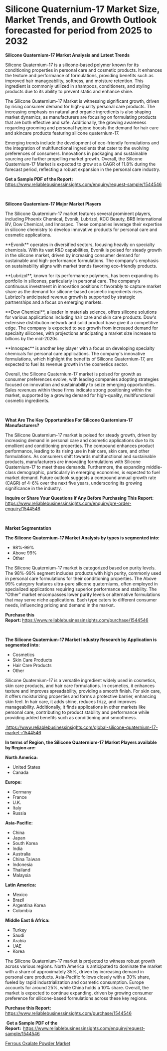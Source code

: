 <p><h1>Silicone Quaternium-17 Market Size, Market Trends, and Growth Outlook forecasted for period from 2025 to 2032</h1></p><p><strong>Silicone Quaternium-17 Market Analysis and Latest Trends</strong></p>
<p><p>Silicone Quaternium-17 is a silicone-based polymer known for its conditioning properties in personal care and cosmetic products. It enhances the texture and performance of formulations, providing benefits such as improved hair manageability, softness, and moisture retention. This ingredient is commonly utilized in shampoos, conditioners, and styling products due to its ability to prevent static and enhance shine.</p><p>The Silicone Quaternium-17 Market is witnessing significant growth, driven by rising consumer demand for high-quality personal care products. The increasing emphasis on natural and organic ingredients is also shaping market dynamics, as manufacturers are focusing on formulating products that are both effective and safe. Additionally, the growing awareness regarding grooming and personal hygiene boosts the demand for hair care and skincare products featuring silicone quaternium-17.</p><p>Emerging trends include the development of eco-friendly formulations and the integration of multifunctional ingredients that cater to the evolving preferences of consumers. Innovations in packaging and sustainable sourcing are further propelling market growth. Overall, the Silicone Quaternium-17 Market is expected to grow at a CAGR of 11.8% during the forecast period, reflecting a robust expansion in the personal care industry.</p></p>
<p><strong>Get a Sample PDF of the Report:&nbsp;</strong> <a href="https://www.reliablebusinessinsights.com/enquiry/request-sample/1544546?utm_campaign=2275&utm_medium=2&utm_source=Github&utm_content=ia&utm_term=01022025&utm_id=silicone-quaternium-17">https://www.reliablebusinessinsights.com/enquiry/request-sample/1544546</a></p>
<p>&nbsp;</p>
<p><strong>Silicone Quaternium-17 Major Market Players</strong></p>
<p><p>The Silicone Quaternium-17 market features several prominent players, including Phoenix Chemical, Evonik, Lubrizol, KCC Beauty, BRB International BV, Dow Chemical, and Innospec. These companies leverage their expertise in silicone chemistry to develop innovative products for personal care and cosmetic applications.</p><p>**Evonik** operates in diversified sectors, focusing heavily on specialty chemicals. With its vast R&D capabilities, Evonik is poised for steady growth in the silicone market, driven by increasing consumer demand for sustainable and high-performance formulations. The company's emphasis on sustainability aligns with market trends favoring eco-friendly products. </p><p>**Lubrizol**, known for its performance polymers, has been expanding its portfolio in silicones, particularly in personal care. The company’s continuous investment in innovation positions it favorably to capture market share as the demand for silicone-based cosmetic ingredients rises. Lubrizol's anticipated revenue growth is supported by strategic partnerships and a focus on emerging markets.</p><p>**Dow Chemical**, a leader in materials science, offers silicone solutions for various applications including hair care and skin care products. Dow's extensive distribution network and solid product base give it a competitive edge. The company is expected to see growth from increased demand for specialty silicones, with projections anticipating a market size increase to billions by the mid-2020s.</p><p>**Innospec** is another key player with a focus on developing specialty chemicals for personal care applications. The company's innovative formulations, which highlight the benefits of Silicone Quaternium-17, are expected to fuel its revenue growth in the cosmetics sector.</p><p>Overall, the Silicone Quaternium-17 market is poised for growth as consumer preferences evolve, with leading companies adopting strategies focused on innovation and sustainability to seize emerging opportunities. Sales revenues within these firms indicate strong positioning within the market, supported by a growing demand for high-quality, multifunctional cosmetic ingredients.</p></p>
<p>&nbsp;</p>
<p><strong>What Are The Key Opportunities For Silicone Quaternium-17 Manufacturers?</strong></p>
<p><p>The Silicone Quaternium-17 market is poised for steady growth, driven by increasing demand in personal care and cosmetic applications due to its emollient and conditioning properties. The compound enhances product performance, leading to its rising use in hair care, skin care, and other formulations. As consumers shift towards multifunctional and sustainable products, manufacturers are innovating formulations with Silicone Quaternium-17 to meet these demands. Furthermore, the expanding middle-class demographic, particularly in emerging economies, is expected to fuel market demand. Future outlook suggests a compound annual growth rate (CAGR) of 4-6% over the next five years, underscoring its growing significance in the industry.</p></p>
<p><strong>Inquire or Share Your Questions If Any Before Purchasing This Report:</strong> <a href="https://www.reliablebusinessinsights.com/enquiry/pre-order-enquiry/1544546?utm_campaign=2275&utm_medium=2&utm_source=Github&utm_content=ia&utm_term=01022025&utm_id=silicone-quaternium-17">https://www.reliablebusinessinsights.com/enquiry/pre-order-enquiry/1544546</a></p>
<p>&nbsp;</p>
<p><strong>Market Segmentation</strong></p>
<p><strong>The Silicone Quaternium-17 Market Analysis by types is segmented into:</strong></p>
<p><ul><li>98%-99%</li><li>Above 99%</li><li>Other</li></ul></p>
<p><p>The Silicone Quaternium-17 market is categorized based on purity levels. The 98%-99% segment includes products with high purity, commonly used in personal care formulations for their conditioning properties. The Above 99% category features ultra-pure silicone quaterniums, often employed in specialized applications requiring superior performance and stability. The "Other" market encompasses lower purity levels or alternative formulations that may serve niche applications. Each type caters to different consumer needs, influencing pricing and demand in the market.</p></p>
<p><strong>Purchase this Report:&nbsp;</strong><a href="https://www.reliablebusinessinsights.com/purchase/1544546?utm_campaign=2275&utm_medium=2&utm_source=Github&utm_content=ia&utm_term=01022025&utm_id=silicone-quaternium-17">https://www.reliablebusinessinsights.com/purchase/1544546</a></p>
<p>&nbsp;</p>
<p><strong>The Silicone Quaternium-17 Market Industry Research by Application is segmented into:</strong></p>
<p><ul><li>Cosmetics</li><li>Skin Care Products</li><li>Hair Care Products</li><li>Other</li></ul></p>
<p><p>Silicone Quaternium-17 is a versatile ingredient widely used in cosmetics, skin care products, and hair care formulations. In cosmetics, it enhances texture and improves spreadability, providing a smooth finish. For skin care, it offers moisturizing properties and forms a protective barrier, enhancing skin feel. In hair care, it adds shine, reduces frizz, and improves manageability. Additionally, it finds applications in other markets like personal care, contributing to product stability and performance while providing added benefits such as conditioning and smoothness.</p></p>
<p><a href="https://www.reliablebusinessinsights.com/global-silicone-quaternium-17-market-r1544546?utm_campaign=2275&utm_medium=2&utm_source=Github&utm_content=ia&utm_term=01022025&utm_id=silicone-quaternium-17">&nbsp;https://www.reliablebusinessinsights.com/global-silicone-quaternium-17-market-r1544546</a></p>
<p><strong>In terms of Region, the Silicone Quaternium-17 Market Players available by Region are:</strong></p>
<p>
    <p> <strong> North America: </strong>
        <ul>
            <li>United States</li>
            <li>Canada</li>
        </ul>
        </p> 
    <p> <strong> Europe: </strong>
        <ul>
            <li>Germany</li>
            <li>France</li>
            <li>U.K.</li>
            <li>Italy</li>
            <li>Russia</li>
        </ul>
        </p> 
    <p> <strong> Asia-Pacific: </strong>
        <ul>
            <li>China</li>
            <li>Japan</li>
            <li>South Korea</li>
            <li>India</li>
            <li>Australia</li>
            <li>China Taiwan</li>
            <li>Indonesia</li>
            <li>Thailand</li>
            <li>Malaysia</li>
        </ul>
        </p> 
    <p> <strong> Latin America: </strong>
        <ul>
            <li>Mexico</li>
            <li>Brazil</li>
            <li>Argentina Korea</li>
            <li>Colombia</li>
        </ul>
        </p> 
    <p> <strong> Middle East & Africa: </strong>
        <ul>
            <li>Turkey</li>
            <li>Saudi</li>
            <li>Arabia</li>
            <li>UAE</li>
            <li>Korea</li>
        </ul>
    </p>
    </p>
<p><p>The Silicone Quaternium-17 market is projected to witness robust growth across various regions. North America is anticipated to dominate the market with a share of approximately 35%, driven by increasing demand in personal care products. Asia-Pacific follows closely with a 30% share, fueled by rapid industrialization and cosmetic consumption. Europe accounts for around 25%, while China holds a 10% share. Overall, the market is expected to continue expanding, driven by growing consumer preference for silicone-based formulations across these key regions.</p></p>
<p><strong>Purchase this Report: </strong><a href="https://www.reliablebusinessinsights.com/purchase/1544546?utm_campaign=2275&utm_medium=2&utm_source=Github&utm_content=ia&utm_term=01022025&utm_id=silicone-quaternium-17">https://www.reliablebusinessinsights.com/purchase/1544546</a></p>
<p>&nbsp;<strong>Get a Sample PDF of the Report:&nbsp;&nbsp;</strong><a href="https://www.reliablebusinessinsights.com/enquiry/request-sample/1544546?utm_campaign=2275&utm_medium=2&utm_source=Github&utm_content=ia&utm_term=01022025&utm_id=silicone-quaternium-17">https://www.reliablebusinessinsights.com/enquiry/request-sample/1544546</a></p>
<p><strong></strong></p>
<p><p><a href="https://github.com/maclarensidney/Market-Research-Report-List-1/blob/main/ferrous-oxalate-powder-market.md?utm_campaign=2275&utm_medium=2&utm_source=Github&utm_content=ia&utm_term=01022025&utm_id=silicone-quaternium-17">Ferrous Oxalate Powder Market</a></p></p>